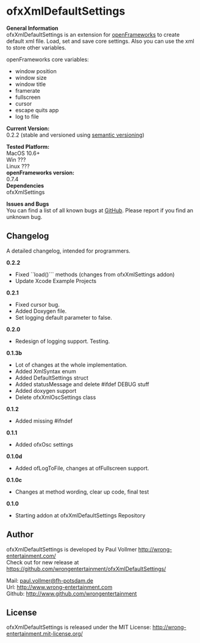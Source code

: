 # ofxXmlDefaultSettings


**General Information**  
ofxXmlDefaultSettings is an extension for [openFrameworks](http://www.openframeworks.cc/) to create default xml file. Load, set and save core settings. Also you can use the xml to store other variables.  
  
openFrameworks core variables:  
- window position  
- window size  
- window title  
- framerate  
- fullscreen  
- cursor  
- escape quits app  
- log to file  
  
**Current Version:**  
0.2.2 (stable and versioned using [semantic versioning](http://semver.org/))   
  
**Tested Platform:**  
MacOS 10.6+   
Win ???  
Linux ???  
**openFrameworks version:**  
0.7.4  
**Dependencies**  
ofxXmlSettings  

**Issues and Bugs**  
You can find a list of all known bugs at [GitHub](https://github.com/wrongentertainment/ofxXmlDefaulSettings/issues). Please report if you find an unknown bug.  


## Changelog  
A detailed changelog, intended for programmers.  
  
**0.2.2**  
- Fixed ``load()``` methods (changes from ofxXmlSettings addon)
- Update Xcode Example Projects

**0.2.1**  
- Fixed cursor bug.  
- Added Doxygen file.  
- Set logging default parameter to false.  
  
**0.2.0**  
- Redesign of logging support. Testing.  

**0.1.3b**  
- Lot of changes at the whole implementation.  
 - Added XmlSyntax enum  
 - Added DefaultSettings struct  
 - Added statusMessage and delete #ifdef DEBUG stuff  
 - Added doxygen support  
 - Delete ofxXmlOscSettings class  
  
**0.1.2**  
- Added missing #ifndef  
  
**0.1.1**  
- Added ofxOsc settings  
  
**0.1.0d**  
- Added ofLogToFile, changes at ofFullscreen support.  
  
**0.1.0c**  
- Changes at method wording, clear up code, final test  
  
**0.1.0**  
- Starting addon at ofxXmlDefaultSettings Repository  
  
  
## Author  
ofxXmlDefaultSettings is developed by Paul Vollmer http://wrong-entertainment.com/  
Check out for new release at https://github.com/wrongentertainment/ofxXmlDefaultSettings/  
  
Mail: paul.vollmer@fh-potsdam.de  
Url: http://www.wrong-entertainment.com  
Github: http://www.github.com/wrongentertainment  


## License 
ofxXmlDefaultSettings is released under the MIT License: http://wrong-entertainment.mit-license.org/
